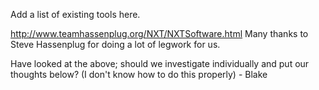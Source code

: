 Add a list of existing tools here.

http://www.teamhassenplug.org/NXT/NXTSoftware.html
Many thanks to Steve Hassenplug for doing a lot of legwork for us.

Have looked at the above; should we investigate individually and put our thoughts below? (I don't know how to do this
properly) - Blake
